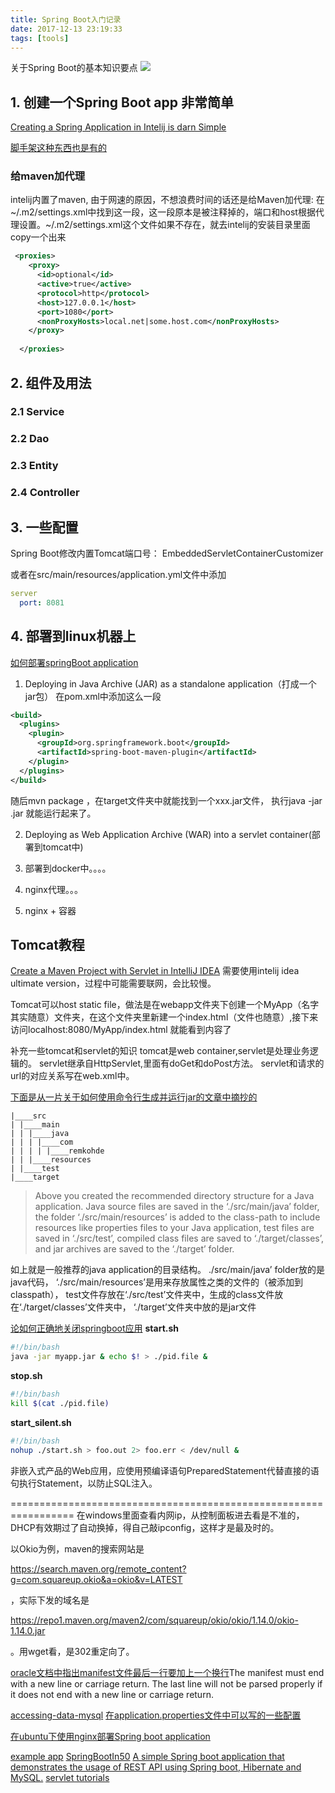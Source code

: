 ```yaml
---
title: Spring Boot入门记录
date: 2017-12-13 23:19:33
tags: [tools]
---
```



关于Spring Boot的基本知识要点
![](https://www.haldir66.ga/static/imgs/scenery1511100670897.jpg)
<!--more-->


## 1. 创建一个Spring Boot app 非常简单
[Creating a Spring Application in Intelij is darn Simple](https://medium.com/@ahmetkapusuz/spring-boot-hello-world-application-with-intellij-idea-1524c68ddaae)

[脚手架这种东西也是有的](https://start.spring.io/)
### 给maven加代理
intelij内置了maven, 由于网速的原因，不想浪费时间的话还是给Maven加代理:
在~/.m2/settings.xml中找到这一段，这一段原本是被注释掉的，端口和host根据代理设置。~/.m2/settings.xml这个文件如果不存在，就去intelij的安装目录里面copy一个出来
```xml
 <proxies>
    <proxy>
      <id>optional</id>
      <active>true</active>
      <protocol>http</protocol>
      <host>127.0.0.1</host>
      <port>1080</port>
      <nonProxyHosts>local.net|some.host.com</nonProxyHosts>
    </proxy>
  
  </proxies>
```


## 2. 组件及用法

### 2.1 Service
### 2.2 Dao
### 2.3 Entity
### 2.4 Controller

## 3. 一些配置
Spring Boot修改内置Tomcat端口号：
EmbeddedServletContainerCustomizer

或者在src/main/resources/application.yml文件中添加
```yml
server
  port: 8081
```


## 4. 部署到linux机器上
[如何部署springBoot application](https://medium.com/swlh/deploying-spring-boot-applications-15e14db25ff0)
1. Deploying in Java Archive (JAR) as a standalone application（打成一个jar包）
在pom.xml中添加这么一段
```xml
<build>
  <plugins>
    <plugin>
      <groupId>org.springframework.boot</groupId>
      <artifactId>spring-boot-maven-plugin</artifactId>
    </plugin>
  </plugins>
</build>
```
随后mvn package ，在target文件夹中就能找到一个xxx.jar文件，
执行java -jar <jar-file-name>.jar 就能运行起来了。

2. Deploying as Web Application Archive (WAR) into a servlet container(部署到tomcat中)

3. 部署到docker中。。。。
4. nginx代理。。。
5. nginx + 容器



## Tomcat教程
[Create a Maven Project with Servlet in IntelliJ IDEA](https://medium.com/@backslash112/create-maven-project-with-servlet-in-intellij-idea-2018-be0d673bd9af) 需要使用intelij idea ultimate version，过程中可能需要联网，会比较慢。

Tomcat可以host static file，做法是在webapp文件夹下创建一个MyApp（名字其实随意）文件夹，在这个文件夹里新建一个index.html（文件也随意）,接下来访问localhost:8080/MyApp/index.html 就能看到内容了

补充一些tomcat和servlet的知识
tomcat是web container,servlet是处理业务逻辑的。
servlet继承自HttpServlet,里面有doGet和doPost方法。
servlet和请求的url的对应关系写在web.xml中。

[下面是从一片关于如何使用命令行生成并运行jar的文章中摘抄的](https://medium.com/nycdev/java-get-started-with-apache-maven-a71f4f907cb3)
```
|____src
| |____main
| | |____java
| | | |____com
| | | | |____remkohde
| | |____resources
| |____test
|____target
```
> Above you created the recommended directory structure for a Java application. Java source files are saved in the ‘./src/main/java’ folder, the folder ‘./src/main/resources’ is added to the class-path to include resources like properties files to your Java application, test files are saved in ‘./src/test’, compiled class files are saved to ‘./target/classes’, and jar archives are saved to the ‘./target’ folder.

如上就是一般推荐的java application的目录结构。
./src/main/java’ folder放的是java代码，
‘./src/main/resources’是用来存放属性之类的文件的（被添加到classpath），
test文件存放在‘./src/test’文件夹中，生成的class文件放在‘./target/classes’文件夹中，
‘./target’文件夹中放的是jar文件

[论如何正确地关闭springboot应用](https://stackoverflow.com/questions/26547532/how-to-shutdown-a-spring-boot-application-in-a-correct-way?noredirect=1&lq=1)
**start.sh**
```bash
#!/bin/bash
java -jar myapp.jar & echo $! > ./pid.file &
```
**stop.sh**
```bash
#!/bin/bash
kill $(cat ./pid.file)
```
**start_silent.sh**
```bash
#!/bin/bash
nohup ./start.sh > foo.out 2> foo.err < /dev/null &
```

非嵌入式产品的Web应用，应使用预编译语句PreparedStatement代替直接的语句执行Statement，以防止SQL注入。

=================================================================
在windows里面查看内网ip，从控制面板进去看是不准的，DHCP有效期过了自动换掉，得自己敲ipconfig，这样才是最及时的。

以Okio为例，maven的搜索网站是<p>https://search.maven.org/remote_content?g=com.squareup.okio&a=okio&v=LATEST</p>，实际下发的域名是<p>https://repo1.maven.org/maven2/com/squareup/okio/okio/1.14.0/okio-1.14.0.jar</p>。用wget看，是302重定向了。

[oracle文档中指出manifest文件最后一行要加上一个换行](https://docs.oracle.com/javase/tutorial/deployment/jar/build.html)The manifest must end with a new line or carriage return. The last line will not be parsed properly if it does not end with a new line or carriage return.

[accessing-data-mysql](https://spring.io/guides/gs/accessing-data-mysql/)
[在application.properties文件中可以写的一些配置](https://docs.spring.io/spring-boot/docs/current/reference/html/common-application-properties.html)

[在ubuntu下使用nginx部署Spring boot application](https://www.linode.com/docs/development/java/how-to-deploy-spring-boot-applications-nginx-ubuntu-16-04/)

[example app](https://github.com/gothinkster/spring-boot-realworld-example-app)
[SpringBootIn50](https://github.com/djdjalas/SpringBootIn50)
[A simple Spring boot application that demonstrates the usage of REST API using Spring boot, Hibernate and MySQL.](https://github.com/scbushan05/spring-boot-hibernate-mysql-rest-api)
[servlet tutorials](https://www.javaguides.net/2019/02/httpservlet-class-example-tutorial.html)
